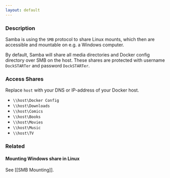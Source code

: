 ```yaml
---
layout: default
---
```


### Description
Samba is using the `SMB` protocol to share Linux mounts, which then are accessible and mountable on e.g. a Windows computer.

By default, Samba will share all media directories and Docker config directory over SMB on the host. These shares are protected with username `DockSTARTer` and password `DockSTARTer`.

### Access Shares
Replace `host` with your DNS or IP-address of your Docker host.
* `\\host\Docker Config`
* `\\host\Downloads`
* `\\host\Comics`
* `\\host\Books`
* `\\host\Movies`
* `\\host\Music`
* `\\host\TV`

### Related
#### Mounting Windows share in Linux
See [[SMB Mounting]].
